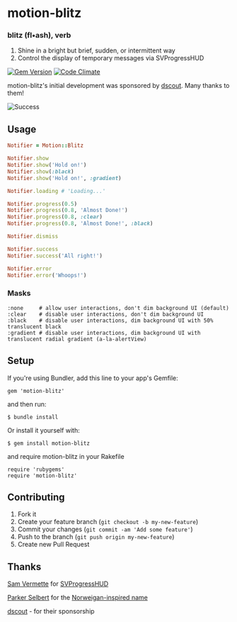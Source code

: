 # motion-blitz

### blitz (fl•ash), verb

1. Shine in a bright but brief, sudden, or intermittent way
2. Control the display of temporary messages via SVProgressHUD

[![Gem Version](https://badge.fury.io/rb/motion-blitz.png)](http://badge.fury.io/rb/motion-blitz)
[![Code Climate](https://codeclimate.com/github/dblandin/motion-blitz.png)](https://codeclimate.com/github/dblandin/motion-blitz)

motion-blitz's initial development was sponsored by [dscout](https://dscout.com). Many thanks to them!

![Success](https://github.com/dblandin/motion-blitz/blob/master/img/success.png?raw=true)

## Usage

``` ruby
Notifier = Motion::Blitz

Notifier.show
Notifier.show('Hold on!')
Notifier.show(:black)
Notifier.show('Hold on!', :gradient)

Notifier.loading # 'Loading...'

Notifier.progress(0.5)
Notifier.progress(0.8, 'Almost Done!')
Notifier.progress(0.8, :clear)
Notifier.progress(0.8, 'Almost Done!', :black)

Notifier.dismiss

Notifier.success
Notifier.success('All right!')

Notifier.error
Notifier.error('Whoops!')
```

### Masks

    :none     # allow user interactions, don't dim background UI (default)
    :clear    # disable user interactions, don't dim background UI
    :black    # disable user interactions, dim background UI with 50% translucent black
    :gradient # disable user interactions, dim background UI with translucent radial gradient (a-la-alertView)

## Setup

If you're using Bundler, add this line to your app's Gemfile:

    gem 'motion-blitz'

and then run:

    $ bundle install

Or install it yourself with:

    $ gem install motion-blitz

and require motion-blitz in your Rakefile

    require 'rubygems'
    require 'motion-blitz'

## Contributing

1. Fork it
2. Create your feature branch (`git checkout -b my-new-feature`)
3. Commit your changes (`git commit -am 'Add some feature'`)
4. Push to the branch (`git push origin my-new-feature`)
5. Create new Pull Request

## Thanks
[Sam Vermette](https://github.com/samvermette) for [SVProgressHUD](https://github.com/samvermette/SVProgressHUD)

[Parker Selbert](https://github.com/sorentwo) for the [Norweigan-inspired name](https://github.com/dblandin/motion-blitz/blob/master/lib/project/motion-blitz.rb#L2)

[dscout](https://dscout.com) - for their sponsorship
